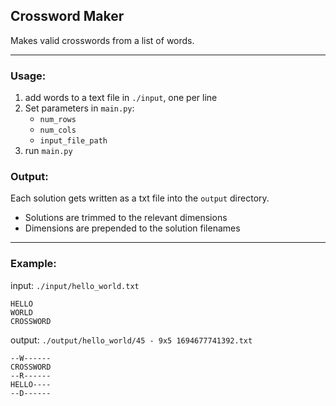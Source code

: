 ## Crossword Maker

Makes valid crosswords from a list of words.    

---

### Usage: 

1. add words to a text file in `./input`, one per line
2. Set parameters in `main.py`: 
   - `num_rows`
   - `num_cols`
   - `input_file_path`
3. run `main.py`

### Output: 

Each solution gets written as a txt file into the `output` directory.

- Solutions are trimmed to the relevant dimensions
- Dimensions are prepended to the solution filenames

----

### Example: 

input: `./input/hello_world.txt`

```
HELLO
WORLD
CROSSWORD
```

output: `./output/hello_world/45 - 9x5 1694677741392.txt`

```
--W------
CROSSWORD
--R------
HELLO----
--D------
```
